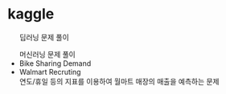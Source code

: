 # kaggle
<ul> 딥러닝 문제 풀이</ul>
<ul> 머신러닝 문제 풀이
  <li>Bike Sharing Demand</li>
  <li>Walmart Recruting </li>
    연도/휴일 등의 지표를 이용하여 월마트 매장의 매출을 예측하는 문제
</ul>
